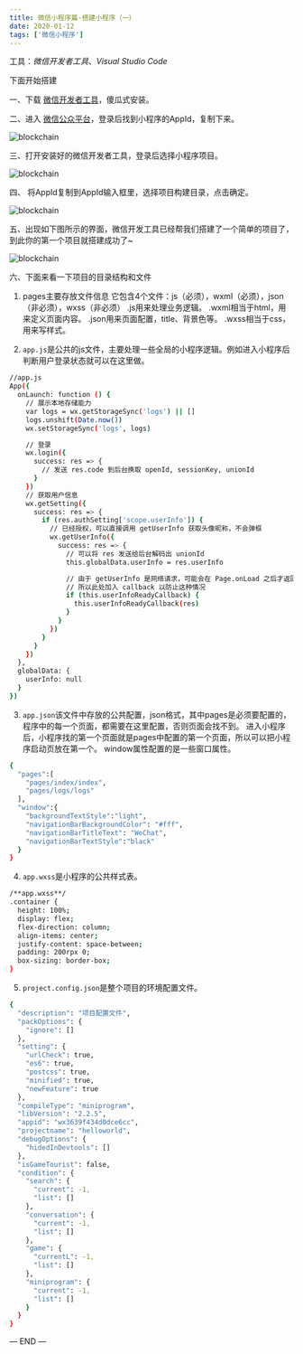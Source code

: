 ```yaml
---
title: 微信小程序篇-搭建小程序（一）
date: 2020-01-12
tags: ['微信小程序']
---
```


工具：*微信开发者工具*、*Visual Studio Code*

下面开始搭建

一、下载 [微信开发者工具](https://developers.weixin.qq.com/miniprogram/dev/devtools/download.html)，傻瓜式安装。

二、进入 [微信公众平台](https://mp.weixin.qq.com/)，登录后找到小程序的AppId，复制下来。

![blockchain](/images/wechat/1.jpg "查看AppId")

三、打开安装好的微信开发者工具，登录后选择小程序项目。

![blockchain](/images/wechat/2.jpg "小程序项目")

四、 将AppId复制到AppId输入框里，选择项目构建目录，点击确定。

![blockchain](/images/wechat/3.jpg "构建项目")

五、出现如下图所示的界面，微信开发工具已经帮我们搭建了一个简单的项目了，到此你的第一个项目就搭建成功了~

![blockchain](/images/wechat/4.jpg "搭建成功")

六、下面来看一下项目的目录结构和文件

1. pages主要存放文件信息
   它包含4个文件：js（必须），wxml（必须），json（非必须），wxss（非必须）
   .js用来处理业务逻辑。
   .wxml相当于html，用来定义页面内容。
   .json用来页面配置，title、背景色等。
   .wxss相当于css，用来写样式。

2. `app.js`是公共的js文件，主要处理一些全局的小程序逻辑。例如进入小程序后判断用户登录状态就可以在这里做。

```bash
//app.js
App({
  onLaunch: function () {
    // 展示本地存储能力
    var logs = wx.getStorageSync('logs') || []
    logs.unshift(Date.now())
    wx.setStorageSync('logs', logs)

    // 登录
    wx.login({
      success: res => {
        // 发送 res.code 到后台换取 openId, sessionKey, unionId
      }
    })
    // 获取用户信息
    wx.getSetting({
      success: res => {
        if (res.authSetting['scope.userInfo']) {
          // 已经授权，可以直接调用 getUserInfo 获取头像昵称，不会弹框
          wx.getUserInfo({
            success: res => {
              // 可以将 res 发送给后台解码出 unionId
              this.globalData.userInfo = res.userInfo

              // 由于 getUserInfo 是网络请求，可能会在 Page.onLoad 之后才返回
              // 所以此处加入 callback 以防止这种情况
              if (this.userInfoReadyCallback) {
                this.userInfoReadyCallback(res)
              }
            }
          })
        }
      }
    })
  },
  globalData: {
    userInfo: null
  }
})
```

3. `app.json`该文件中存放的公共配置，json格式，其中pages是必须要配置的，程序中的每一个页面，都需要在这里配置，否则页面会找不到。
   进入小程序后，小程序找的第一个页面就是pages中配置的第一个页面，所以可以把小程序启动页放在第一个。
   window属性配置的是一些窗口属性。

```bash
{
  "pages":[
    "pages/index/index",
    "pages/logs/logs"
  ],
  "window":{
    "backgroundTextStyle":"light",
    "navigationBarBackgroundColor": "#fff",
    "navigationBarTitleText": "WeChat",
    "navigationBarTextStyle":"black"
  }
}
```

4. `app.wxss`是小程序的公共样式表。

```bash
/**app.wxss**/
.container {
  height: 100%;
  display: flex;
  flex-direction: column;
  align-items: center;
  justify-content: space-between;
  padding: 200rpx 0;
  box-sizing: border-box;
} 
```

5. `project.config.json`是整个项目的环境配置文件。

```bash
{
  "description": "项目配置文件",
  "packOptions": {
    "ignore": []
  },
  "setting": {
    "urlCheck": true,
    "es6": true,
    "postcss": true,
    "minified": true,
    "newFeature": true
  },
  "compileType": "miniprogram",
  "libVersion": "2.2.5",
  "appid": "wx3639f434d0dce6cc",
  "projectname": "helloworld",
  "debugOptions": {
    "hidedInDevtools": []
  },
  "isGameTourist": false,
  "condition": {
    "search": {
      "current": -1,
      "list": []
    },
    "conversation": {
      "current": -1,
      "list": []
    },
    "game": {
      "currentL": -1,
      "list": []
    },
    "miniprogram": {
      "current": -1,
      "list": []
    }
  }
}
```

— END —
